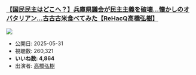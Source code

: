 ### [【国民民主はどこへ？】兵庫県議会が民主主義を破壊…懐かしのオバタリアン…古古古米食べてみた【ReHacQ高橋弘樹】](https://www.youtube.com/watch?v=BrMIMJLbvt0)
[![](https://img.youtube.com/vi/BrMIMJLbvt0/sddefault.jpg)](https://www.youtube.com/watch?v=BrMIMJLbvt0)
-   公開日: 2025-05-31
-   視聴数: 260,321
-   **いいね数: 4,864**
-   出演者: [高橋弘樹](/rehacq_fan/people/高橋弘樹 "wikilink")
